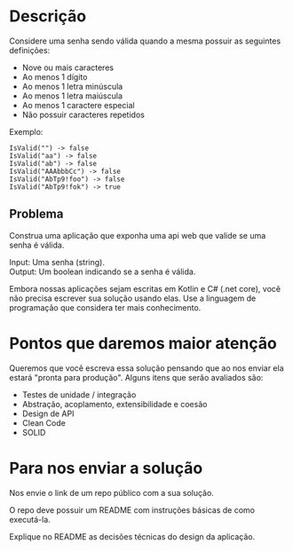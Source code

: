 # Descrição
Considere uma senha sendo válida quando a mesma possuir as seguintes definições:
- Nove ou mais caracteres
- Ao menos 1 dígito
- Ao menos 1 letra minúscula
- Ao menos 1 letra maiúscula
- Ao menos 1 caractere especial
- Não possuir caracteres repetidos

Exemplo:  
```
IsValid("") -> false  
IsValid("aa") -> false  
IsValid("ab") -> false  
IsValid("AAAbbbCc") -> false  
IsValid("AbTp9!foo") -> false  
IsValid("AbTp9!fok") -> true
```

## Problema
Construa uma aplicação que exponha uma api web que valide se uma senha é válida.

Input: Uma senha (string).  
Output: Um boolean indicando se a senha é válida.

Embora nossas aplicações sejam escritas em Kotlin e C# (.net core), você não precisa escrever sua solução usando elas. Use a linguagem de programação que considera ter mais conhecimento.

# Pontos que daremos maior atenção
Queremos que você escreva essa solução pensando que ao nos enviar ela estará "pronta para produção". Alguns itens que serão avaliados são:

- Testes de unidade / integração
- Abstração, acoplamento, extensibilidade e coesão
- Design de API
- Clean Code
- SOLID

# Para nos enviar a solução
Nos envie o link de um repo público com a sua solução.

O repo deve possuir um README com instruções básicas de como executá-la.

Explique no README as decisões técnicas do design da aplicação. 
